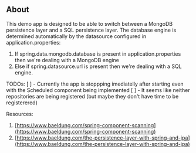 ## About
This demo app is designed to be able to switch between a MongoDB persistence layer and a SQL persistence layer.
The database engine is determined automatically by the datasource configured in application.properties:
1. If spring.data.mongodb.database is present in application.properties then we're dealing with a MongoDB engine
2. Else if spring.datasource.url is present then we're dealing with a SQL engine.

TODOs:
[ ] - Currently the app is stoppping imediatelly after starting even with the Scheduled component being implemented
[ ] - It seems like neither repositories are being registered (but maybe they don't have time to be registerered)


Resources:
1. [https://www.baeldung.com/spring-component-scanning](https://www.baeldung.com/spring-component-scanning)
2. [https://www.baeldung.com/the-persistence-layer-with-spring-and-jpa](https://www.baeldung.com/the-persistence-layer-with-spring-and-jpa)